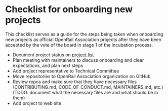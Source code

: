 # Checklist for onboarding new projects

This checklist serves as a guide for the steps being taken when onboarding new projects as official OpenRail Association projects after they have been accepted by the vote of the board in stage 1 of the incubation process.

* Document project status on [project list](projects.md)
* Plan meeting with maintainers to discuss onboarding and clear expectations, and plan next steps
* Add project representative to Technical Committee
* Move repositories to OpenRail Association organization on GitHub
* Review repos and make sure that they have necessary files (CONTRIBUTING.md, CODE_OF_CONDUCT.md, MAINTAINERS.md, etc.) (TODO: document what the necessary files are and what should be in them)
* Add project to web site

